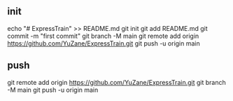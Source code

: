 ## init
echo "# ExpressTrain" >> README.md
git init
git add README.md
git commit -m "first commit"
git branch -M main
git remote add origin https://github.com/YuZane/ExpressTrain.git
git push -u origin main



## push
git remote add origin https://github.com/YuZane/ExpressTrain.git
git branch -M main
git push -u origin main


